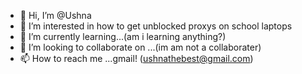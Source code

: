 - 👋 Hi, I’m @Ushna
- 👀 I’m interested in how to get unblocked proxys on school laptops
- 🌱 I’m currently learning...(am i learning anything?)
- 💞️ I’m looking to collaborate on ...(im am not a collaborater)
- 📫 How to reach me ...gmail! (ushnathebest@gmail.com)

<!---
UnicornUshna/UnicornUshna is a ✨ special ✨ repository because its `README.md` (this file) appears on your GitHub profile.
You can click the Preview link to take a look at your changes.
--->
